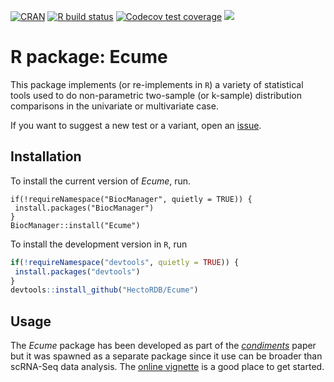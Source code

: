 <!-- badges: start -->
[![CRAN](https://www.r-pkg.org/badges/version/Ecume)](https://cran.r-project.org/package=Ecume)
[![R build status](https://github.com/HectorRDB/Ecume/workflows/R-CMD-check/badge.svg)](https://github.com/HectorRDB/Ecume/actions)
[![Codecov test coverage](https://codecov.io/gh/HectorRDB/Ecume/branch/main/graph/badge.svg)](https://codecov.io/gh/HectorRDB/Ecume?branch=main)
[![](https://cranlogs.r-pkg.org/badges/Ecume)](https://cran.r-project.org/package=Ecume)
<!-- badges: end -->
  
# R package: Ecume

  
This package implements (or re-implements in `R`) a variety of statistical tools used to do non-parametric two-sample (or k-sample) distribution comparisons in the univariate or multivariate case.

If you want to suggest a new test or a variant, open an [issue](https://github.com/HectorRDB/Ecume/issues).

## Installation

To install the current version of *Ecume*, run.

```
if(!requireNamespace("BiocManager", quietly = TRUE)) {
 install.packages("BiocManager") 
}
BiocManager::install("Ecume")
```

To install the development version in `R`, run 

```r
if(!requireNamespace("devtools", quietly = TRUE)) {
 install.packages("devtools") 
}
devtools::install_github("HectoRDB/Ecume")
```
## Usage 

The *Ecume* package has been developed as part of the [*condiments*](https://hectorrdb.github.io/condiments/) paper but it was spawned as a separate package since it use can be broader than scRNA-Seq data analysis. The [online vignette](https://hectorrdb.github.io/Ecume/articles/Ecume.html) is a good place to get started.
